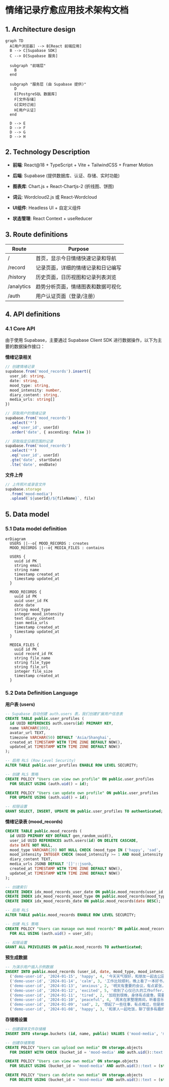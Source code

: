 # 情绪记录疗愈应用技术架构文档

## 1. Architecture design

```mermaid
graph TD
  A[用户浏览器] --> B[React 前端应用]
  B --> C[Supabase SDK]
  C --> D[Supabase 服务]
  
  subgraph "前端层"
    B
  end
  
  subgraph "服务层 (由 Supabase 提供)"
    D
    E[PostgreSQL 数据库]
    F[文件存储]
    G[实时订阅]
    H[用户认证]
  end
  
  D --> E
  D --> F
  D --> G
  D --> H
```

## 2. Technology Description

* **前端**: React\@18 + TypeScript + Vite + TailwindCSS + Framer Motion

* **后端**: Supabase (提供数据库、认证、存储、实时功能)

* **图表库**: Chart.js + React-Chartjs-2 (折线图、饼图)

* **词云**: Wordcloud2.js 或 React-Wordcloud

* **UI组件**: Headless UI + 自定义组件

* **状态管理**: React Context + useReducer

## 3. Route definitions

| Route      | Purpose           |
| ---------- | ----------------- |
| /          | 首页，显示今日情绪快速记录和导航  |
| /record    | 记录页面，详细的情绪记录和日记编写 |
| /history   | 历史页面，日历视图和记录列表浏览  |
| /analytics | 趋势分析页面，情绪图表和数据可视化 |
| /auth      | 用户认证页面（登录/注册）     |

## 4. API definitions

### 4.1 Core API

由于使用 Supabase，主要通过 Supabase Client SDK 进行数据操作，以下为主要的数据操作接口：

**情绪记录相关**

```typescript
// 创建情绪记录
supabase.from('mood_records').insert({
  user_id: string,
  date: string,
  mood_type: string,
  mood_intensity: number,
  diary_content: string,
  media_urls: string[]
})

// 获取用户的情绪记录
supabase.from('mood_records')
  .select('*')
  .eq('user_id', userId)
  .order('date', { ascending: false })

// 获取指定日期范围的记录
supabase.from('mood_records')
  .select('*')
  .eq('user_id', userId)
  .gte('date', startDate)
  .lte('date', endDate)
```

**文件上传**

```typescript
// 上传照片或录音文件
supabase.storage
  .from('mood-media')
  .upload(`${userId}/${fileName}`, file)
```

## 5. Data model

### 5.1 Data model definition

```mermaid
erDiagram
  USERS ||--o{ MOOD_RECORDS : creates
  MOOD_RECORDS ||--o{ MEDIA_FILES : contains
  
  USERS {
    uuid id PK
    string email
    string name
    timestamp created_at
    timestamp updated_at
  }
  
  MOOD_RECORDS {
    uuid id PK
    uuid user_id FK
    date date
    string mood_type
    integer mood_intensity
    text diary_content
    json media_urls
    timestamp created_at
    timestamp updated_at
  }
  
  MEDIA_FILES {
    uuid id PK
    uuid record_id FK
    string file_name
    string file_type
    string file_url
    integer file_size
    timestamp created_at
  }
```

### 5.2 Data Definition Language

**用户表 (users)**

```sql
-- Supabase 自动创建 auth.users 表，我们创建扩展用户信息表
CREATE TABLE public.user_profiles (
  id UUID REFERENCES auth.users(id) PRIMARY KEY,
  name VARCHAR(100),
  avatar_url TEXT,
  timezone VARCHAR(50) DEFAULT 'Asia/Shanghai',
  created_at TIMESTAMP WITH TIME ZONE DEFAULT NOW(),
  updated_at TIMESTAMP WITH TIME ZONE DEFAULT NOW()
);

-- 启用 RLS (Row Level Security)
ALTER TABLE public.user_profiles ENABLE ROW LEVEL SECURITY;

-- 创建 RLS 策略
CREATE POLICY "Users can view own profile" ON public.user_profiles
  FOR SELECT USING (auth.uid() = id);

CREATE POLICY "Users can update own profile" ON public.user_profiles
  FOR UPDATE USING (auth.uid() = id);

-- 权限设置
GRANT SELECT, INSERT, UPDATE ON public.user_profiles TO authenticated;
```

**情绪记录表 (mood\_records)**

```sql
CREATE TABLE public.mood_records (
  id UUID PRIMARY KEY DEFAULT gen_random_uuid(),
  user_id UUID REFERENCES auth.users(id) ON DELETE CASCADE,
  date DATE NOT NULL,
  mood_type VARCHAR(20) NOT NULL CHECK (mood_type IN ('happy', 'sad', 'anxious', 'calm', 'angry', 'excited', 'tired', 'peaceful')),
  mood_intensity INTEGER CHECK (mood_intensity >= 1 AND mood_intensity <= 5),
  diary_content TEXT,
  media_urls JSONB DEFAULT '[]'::jsonb,
  created_at TIMESTAMP WITH TIME ZONE DEFAULT NOW(),
  updated_at TIMESTAMP WITH TIME ZONE DEFAULT NOW()
);

-- 创建索引
CREATE INDEX idx_mood_records_user_date ON public.mood_records(user_id, date DESC);
CREATE INDEX idx_mood_records_mood_type ON public.mood_records(mood_type);
CREATE INDEX idx_mood_records_date ON public.mood_records(date DESC);

-- 启用 RLS
ALTER TABLE public.mood_records ENABLE ROW LEVEL SECURITY;

-- 创建 RLS 策略
CREATE POLICY "Users can manage own mood records" ON public.mood_records
  FOR ALL USING (auth.uid() = user_id);

-- 权限设置
GRANT ALL PRIVILEGES ON public.mood_records TO authenticated;
```

**预生成数据**

```sql
-- 为演示用户插入示例数据
INSERT INTO public.mood_records (user_id, date, mood_type, mood_intensity, diary_content) VALUES
  ('demo-user-id', '2024-01-15', 'happy', 4, '今天天气很好，和朋友一起去公园散步，心情特别愉快。'),
  ('demo-user-id', '2024-01-14', 'calm', 3, '工作比较顺利，晚上看了一本好书，感觉很平静。'),
  ('demo-user-id', '2024-01-13', 'anxious', 2, '明天有重要的会议，有点紧张，但是准备得还算充分。'),
  ('demo-user-id', '2024-01-12', 'excited', 5, '收到了心仪已久的工作offer，太开心了！'),
  ('demo-user-id', '2024-01-11', 'tired', 2, '加班到很晚，身体有点疲惫，需要好好休息。'),
  ('demo-user-id', '2024-01-10', 'peaceful', 4, '周末在家整理房间，听着音乐，感觉很宁静。'),
  ('demo-user-id', '2024-01-09', 'sad', 2, '想起了一些往事，有点难过，但是相信明天会更好。'),
  ('demo-user-id', '2024-01-08', 'happy', 3, '和家人一起吃饭，聊了很多有趣的话题。');
```

**存储桶设置**

```sql
-- 创建媒体文件存储桶
INSERT INTO storage.buckets (id, name, public) VALUES ('mood-media', 'mood-media', false);

-- 创建存储策略
CREATE POLICY "Users can upload own media" ON storage.objects
  FOR INSERT WITH CHECK (bucket_id = 'mood-media' AND auth.uid()::text = (storage.foldername(name))[1]);

CREATE POLICY "Users can view own media" ON storage.objects
  FOR SELECT USING (bucket_id = 'mood-media' AND auth.uid()::text = (storage.foldername(name))[1]);

CREATE POLICY "Users can delete own media" ON storage.objects
  FOR DELETE USING (bucket_id = 'mood-media' AND auth.uid()::text = (storage.foldername(name))[1]);
```

